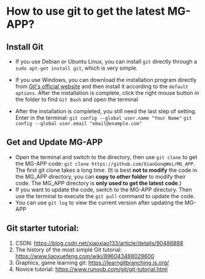 # How to use git to get the latest MG-APP?

## Install Git  

- If you use Debian or Ubuntu Linux, you can install `git` directly through a `sudo apt-get install git`, which is very simple.  

- If you use Windows, you can download the installation program directly from [Git's official website](https://git-scm.com/downloads) and then install it according to the `default options`.  After the installation is complete, click the right mouse button in the folder to find `Git Bash` and open the terminal

- After the installation is completed, you still need the last step of setting. Enter in the terminal:
  `git config --global user.name "Your Name"`
  `git config --global user.email "email@example.com"`
## Get and Update MG-APP

- Open the terminal and switch to the directory, then use `git clone` to get the MG-APP code: `git clone https://github.com/XiaoGongWei/MG_APP`. The first git clone takes a long time. (It is best **not to modify** the code in the MG_APP directory, you can **copy to other folder** to modify their code. The MG_APP directory is **only used to get the latest code**.)
- If you want to update the code, switch to the MG-APP directory. Then use the terminal to execute the `git pull` command to update the code.
- You can use `git log` to view the current version after updating the MG-APP

## Git starter tutorial:

1. CSDN: https://blog.csdn.net/xiaoxiao133/article/details/90486888
2. The history of the most simple Git tutorial: https://www.liaoxuefeng.com/wiki/896043488029600
3. Graphics, game learning git: https://learngitbranching.js.org/
4. Novice tutorial: https://www.runoob.com/git/git-tutorial.html